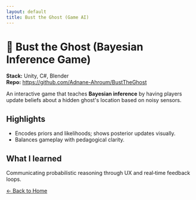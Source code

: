 ```yaml
---
layout: default
title: Bust the Ghost (Game AI)
---
```


# 👻 Bust the Ghost (Bayesian Inference Game)

**Stack:** Unity, C#, Blender  
**Repo:** <https://github.com/Adnane-Ahroum/BustTheGhost>

An interactive game that teaches **Bayesian inference** by having players update beliefs about a hidden ghost's location based on noisy sensors.

## Highlights
- Encodes priors and likelihoods; shows posterior updates visually.  
- Balances gameplay with pedagogical clarity.

## What I learned
Communicating probabilistic reasoning through UX and real‑time feedback loops.

[← Back to Home](/)